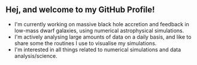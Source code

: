 ## Hej, and welcome to my GitHub Profile!

- I'm currently working on massive black hole accretion and feedback in low-mass dwarf galaxies, using numerical astrophysical simulations. 
- I'm actively analysing large amounts of data on a daily basis, and like to share some the routines I use to visualise my simulations.
- I'm interested in all things related to numerical simulations and data analysis/science. 

<!--
**AstroJPetersson/AstroJPetersson** is a ✨ _special_ ✨ repository because its `README.md` (this file) appears on your GitHub profile.

Here are some ideas to get you started:

- 🔭 I’m currently working on ...
- 🌱 I’m currently learning ...
- 👯 I’m looking to collaborate on ...
- 🤔 I’m looking for help with ...
- 💬 Ask me about ...
- 📫 How to reach me: ...
- 😄 Pronouns: ...
- ⚡ Fun fact: ...
-->
